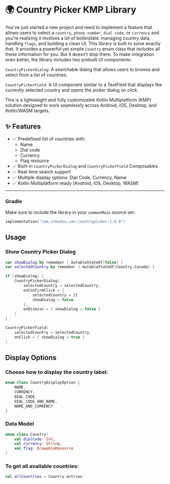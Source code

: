 # 🌍 Country Picker KMP Library

You've just started a new project and need to implement a feature that allows users to select a `country`, `phone number`, `dial code`, or `currency` and you're realizing it involves a lot of boilerplate: managing country data, handling `flags`, and building a clean UI. This library is built to solve exactly that. It provides a powerful yet simple `Country` enum class that includes all these information for you. But it doesn’t stop there. To make integration even better, the library includes two prebuilt UI components:

  `CountryPickerDialog`: A searchable dialog that allows users to browse and select from a list of countries.

  `CountryPickerField`: A UI component similar to a TextField that displays the currently selected country and opens the picker dialog on click.

This is a lightweight and fully customizable Kotlin Multiplatform (KMP) solution designed to work seamlessly across Android, iOS, Desktop, and Kotlin/WASM targets.


## ✨ Features

- ✅ Predefined list of countries with:
  - Name
  - Dial code
  - Currency
  - Flag resource
- ✅ Built-in `CountryPickerDialog` and `CountryPickerField` Composables
- ✅ Real-time search support
- ✅ Multiple display options: Dial Code, Currency, Name
- ✅ Kotlin Multiplatform ready (Android, iOS, Desktop, WASM)

---


### Gradle

Make sure to include the library in your `commonMain` source set:

```kotlin
implementation("com.stevdza-san-countrypicker:1.0.0")
```

## Usage
### Show Country Picker Dialog

```kotlin
var showDialog by remember { mutableStateOf(false) }
var selectedCountry by remember { mutableStateOf(Country.Canada) }

if (showDialog) {
    CountryPickerDialog(
        selectedCountry = selectedCountry,
        onConfirmClick = {
            selectedCountry = it
            showDialog = false
        },
        onDismiss = { showDialog = false }
    )
}

CountryPickerField(
    selectedCountry = selectedCountry,
    onClick = { showDialog = true }
)
```

## Display Options

### Choose how to display the country label:

```kotlin
enum class CountryDisplayOption {
    NAME,
    CURRENCY,
    DIAL_CODE,
    DIAL_CODE_AND_NAME,
    NAME_AND_CURRENCY
}
```

### Data Model

```kotlin
enum class Country(
    val dialCode: Int,
    val currency: String,
    val flag: DrawableResource
)
```

### To get all available countries:

```kotlin
val allCountries = Country.entries
```
